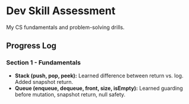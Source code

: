 # Dev Skill Assessment

My CS fundamentals and problem-solving drills.

## Progress Log

### Section 1 - Fundamentals
- **Stack (push, pop, peek):** Learned difference between return vs. log. Added snapshot return.
- **Queue (enqueue, dequeue, front, size, isEmpty):** Learned guarding before mutation, snapshot return, null safety.
